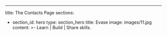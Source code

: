---
title: The Contacts Page
sections:
  - section_id: hero
    type: section_hero
    title: Evase
    image: images/11.jpg
    content: >-
      Learn | Build | Share skills.